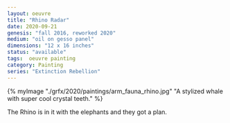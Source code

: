 ```yaml
---
layout: oeuvre 
title: "Rhino Radar"
date: 2020-09-21
genesis: "fall 2016, reworked 2020"
medium: "oil on gesso panel"
dimensions: "12 x 16 inches"
status: "available" 
tags:  oeuvre painting 
category: Painting 
series: "Extinction Rebellion"
---
```


{% myImage "./grfx/2020/paintings/arm_fauna_rhino.jpg" "A stylized whale with super cool crystal teeth." %}

The Rhino is in it with the elephants and they got a plan. 

